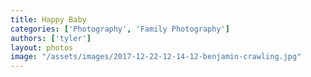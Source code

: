 ```yaml
---
title: Happy Baby
categories: ['Photography', 'Family Photography']
authors: ['tyler']
layout: photos
image: "/assets/images/2017-12-22-12-14-12-benjamin-crawling.jpg"
---
```



